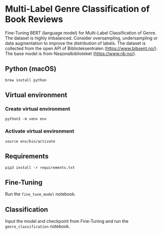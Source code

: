 # Multi-Label Genre Classification of Book Reviews

Fine-Tuning BERT (language model) for Multi-Label Classification of Genre. The dataset is highly imbalanced. Consider
oversampling, undersampling or data augmentation to improve the distribution of labels. The dataset is collected from
the open API of Biblioteksentralen (https://www.bibsent.no/). The base model is from
Nasjonalbiblioteket (https://www.nb.no/).

## Python (macOS)

```shell
brew install python
```

## Virtual environment

### Create virtual environment

```shell
python3 -m venv env
```

### Activate virtual environment

```shell
source env/bin/activate
```

## Requirements

```shell
pip3 install -r requirements.txt
```

## Fine-Tuning

Run the ```fine_tune_model``` notebook.

## Classification

Input the model and checkpoint from Fine-Tuning and run the ```genre_classification``` notebook.